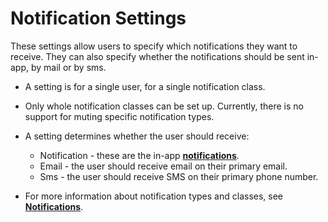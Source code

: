 
# Notification Settings

These settings allow users to specify which notifications they want to receive. They can also specify whether the notifications should be sent in-app, by mail or by sms.

- A setting is for a single user, for a single notification class.

- Only whole notification classes can be set up. Currently, there is no support for muting specific notification types.

- A setting determines whether the user should receive:

   - Notification - these are the in-app **[notifications](https://github.com/ErpNetDocs/tech/blob/master/modules/community/social-interactions/notifications/index.md)**.
   - Email - the user should receive email on their primary email.
   - Sms - the user should receive SMS on their primary phone number.
   
- For more information about notification types and classes, see **[Notifications](https://github.com/ErpNetDocs/tech/blob/master/modules/community/social-interactions/notifications/index.md)**.
